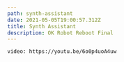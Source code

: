 ```yaml
---
path: synth-assistant
date: 2021-05-05T19:00:57.312Z
title: Synth Assistant
description: OK Robot Reboot Final
---
```

`video: https://youtu.be/6o0p4uoA4uw`